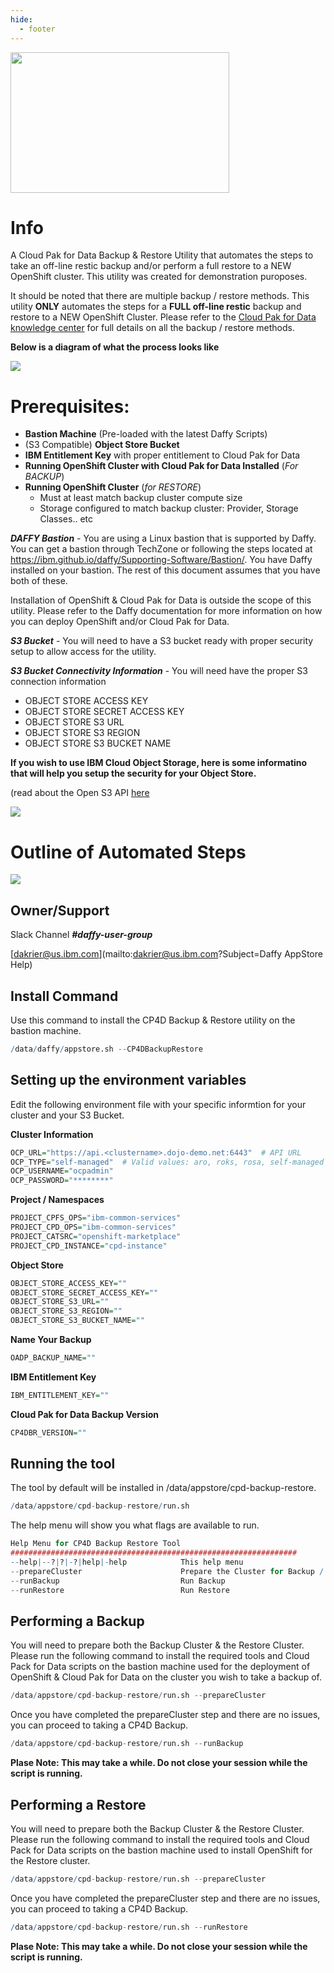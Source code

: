 ```yaml
---
hide:
  - footer
---
```

<script>
  document.title = "AppStore - CP4D Backup & Restore Utility";
</script>

<img src='../images/cp4d-backup-restore/CP4D-Backup-Restore-Logo.png'
       style="width:350px;height:225px;"/>

# Info
A Cloud Pak for Data Backup & Restore Utility that automates the steps to take an off-line restic backup and/or perform a full restore to a NEW OpenShift cluster. This utility was created for demonstration puroposes.

It should be noted that there are multiple backup / restore methods. This utility **ONLY** automates the steps for a **FULL off-line restic** backup and restore to a NEW OpenShift Cluster. Please refer to the [Cloud Pak for Data knowledge center](https://www.ibm.com/docs/en/cloud-paks/cp-data/4.6.x?topic=administering-backing-up-restoring-cloud-pak-data) for full details on all the backup / restore methods.

**Below is a diagram of what the process looks like**

<img src='../images/cp4d-backup-restore/CP4D-Pic-1.png'/>

# Prerequisites:

* **Bastion Machine** (Pre-loaded with the latest Daffy Scripts)
* (S3 Compatible) **Object Store Bucket**
* **IBM Entitlement Key** with proper entitlement to Cloud Pak for Data
* **Running OpenShift Cluster with Cloud Pak for Data Installed** (*For BACKUP*)
* **Running OpenShift Cluster** (*for RESTORE*)
	* Must at least match backup cluster compute size
	* Storage configured to match backup cluster: Provider, Storage Classes.. etc

**_DAFFY Bastion_** - You are using a Linux bastion that is supported by Daffy. You can get a bastion through TechZone or following the steps located at https://ibm.github.io/daffy/Supporting-Software/Bastion/. You have Daffy installed on your bastion. The rest of this document assumes that you have both of these.

Installation of OpenShift & Cloud Pak for Data is outside the scope of this utility. Please refer to the Daffy documentation for more information on how you can deploy OpenShift and/or Cloud Pak for Data.

**_S3 Bucket_** - You will need to have a S3 bucket ready with proper security setup to allow access for the utility.

**_S3 Bucket Connectivity Information_** - You will need have the proper S3 connection information

* OBJECT STORE ACCESS KEY
* OBJECT STORE SECRET ACCESS KEY
* OBJECT STORE S3 URL
* OBJECT STORE S3 REGION
* OBJECT STORE S3 BUCKET NAME

**If you wish to use IBM Cloud Object Storage, here is some informatino that will help you setup the security for your Object Store.**

(read about the Open S3 API [here](https://docs.aws.amazon.com/AmazonS3/latest/API/Welcome.html)

<img src='../images/cp4d-backup-restore/CP4D-Pic-2.png'/>

# Outline of Automated Steps

<img src='../images/cp4d-backup-restore/CP4D-Pic-3.png'/>


## Owner/Support
Slack Channel ***#daffy-user-group***

[dakrier@us.ibm.com](mailto:dakrier@us.ibm.com?Subject=Daffy AppStore Help)


## Install Command

Use this command to install the CP4D Backup & Restore utility on the bastion machine.

```R
/data/daffy/appstore.sh --CP4DBackupRestore
```

## Setting up the environment variables

Edit the following environment file with your specific informtion for your cluster and your S3 Bucket.

**Cluster Information**

```R
OCP_URL="https://api.<clustername>.dojo-demo.net:6443"  # API URL
OCP_TYPE="self-managed"  # Valid values: aro, roks, rosa, self-managed
OCP_USERNAME="ocpadmin"
OCP_PASSWORD="********"
```

**Project / Namespaces**

```R
PROJECT_CPFS_OPS="ibm-common-services"
PROJECT_CPD_OPS="ibm-common-services"
PROJECT_CATSRC="openshift-marketplace"
PROJECT_CPD_INSTANCE="cpd-instance"
```

**Object Store**

```R
OBJECT_STORE_ACCESS_KEY=""
OBJECT_STORE_SECRET_ACCESS_KEY=""
OBJECT_STORE_S3_URL=""
OBJECT_STORE_S3_REGION=""
OBJECT_STORE_S3_BUCKET_NAME=""
```

**Name Your Backup**

```R
OADP_BACKUP_NAME=""
```

**IBM Entitlement Key**

```R
IBM_ENTITLEMENT_KEY=""
```

**Cloud Pak for Data Backup Version**

```R
CP4DBR_VERSION=""
```


## Running the tool

The tool by default will be installed in /data/appstore/cpd-backup-restore.

```R
/data/appstore/cpd-backup-restore/run.sh
```

The help menu will show you what flags are available to run.

```R
Help Menu for CP4D Backup Restore Tool
################################################################
--help|--?|?|-?|help|-help            This help menu
--prepareCluster                      Prepare the Cluster for Backup / Restore
--runBackup                           Run Backup
--runRestore                          Run Restore
```

## Performing a Backup

You will need to prepare both the Backup Cluster & the Restore Cluster. Please run the following command to install the required tools and Cloud Pack for Data scripts on the bastion machine used for the deployment of OpenShift & Cloud Pak for Data on the cluster you wish to take a backup of.

```R
/data/appstore/cpd-backup-restore/run.sh --prepareCluster
```

Once you have completed the prepareCluster step and there are no issues, you can proceed to taking a CP4D Backup.

```R
/data/appstore/cpd-backup-restore/run.sh --runBackup
```

**Plase Note: This may take a while. Do not close your session while the script is running.**


## Performing a Restore

You will need to prepare both the Backup Cluster & the Restore Cluster. Please run the following command to install the required tools and Cloud Pack for Data scripts on the bastion machine used to install OpenShift for the Restore cluster.

```R
/data/appstore/cpd-backup-restore/run.sh --prepareCluster
```

Once you have completed the prepareCluster step and there are no issues, you can proceed to taking a CP4D Backup.

```R
/data/appstore/cpd-backup-restore/run.sh --runRestore
```

**Plase Note: This may take a while. Do not close your session while the script is running.**

